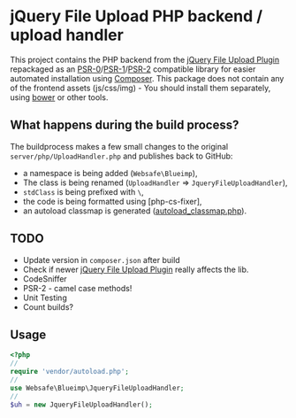 jQuery File Upload PHP backend / upload handler
===============================================================================

This project contains the PHP backend from the [jQuery File Upload Plugin]
repackaged as an [PSR-0]/[PSR-1]/[PSR-2] compatible library for easier
automated installation using [Composer]. This package does not contain any
of the frontend assets (js/css/img) - You should install them separately,
using [bower] or other tools.



What happens during the build process?
--------------------------------------

The buildprocess makes a few small changes to the original 
`server/php/UploadHandler.php` and publishes back to GitHub:

 + a namespace is being added (`Websafe\Blueimp`),
 + The class is being renamed (`UploadHandler` => `JqueryFileUploadHandler`),
 + `stdClass` is being prefixed with `\`,
 + the code is being formatted using [php-cs-fixer],
 + an autoload classmap is generated ([autoload_classmap.php]).



TODO
----

 + Update version in `composer.json` after build
 + Check if newer [jQuery File Upload Plugin] really affects the lib.
 + CodeSniffer
 + PSR-2 - camel case methods!
 + Unit Testing
 + Count builds?



Usage
-----

~~~~ php
<?php
//
require 'vendor/autoload.php';
//
use Websafe\Blueimp\JqueryFileUploadHandler;
//
$uh = new JqueryFileUploadHandler();
~~~~


[jQuery File Upload Plugin]: https://github.com/blueimp/jQuery-File-Upload
[Composer]: http://getcomposer.org/
[PSR-0]: https://github.com/php-fig/fig-standards/blob/master/accepted/PSR-0.md
[PSR-1]: https://github.com/php-fig/fig-standards/blob/master/accepted/PSR-1-basic-coding-standard.md
[PSR-2]: https://github.com/php-fig/fig-standards/blob/master/accepted/PSR-2-coding-style-guide.md
[bower]: https://github.com/bower/bower
[autoload_classmap.php]: https://github.com/websafe/lib-websafe-blueimp-jquery-file-upload-handler/blob/master/autoload_classmap.php
